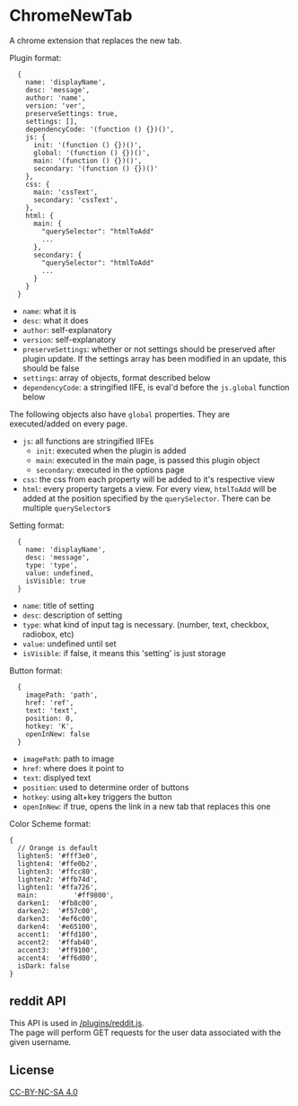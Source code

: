 ChromeNewTab
============

A chrome extension that replaces the new tab.  

Plugin format:
```
  {
    name: 'displayName',
    desc: 'message',
    author: 'name',
    version: 'ver',
    preserveSettings: true,
    settings: [],
    dependencyCode: '(function () {})()',
    js: {
      init: '(function () {})()',
      global: '(function () {})()',
      main: '(function () {})()',
      secondary: '(function () {})()'
    },
    css: {
      main: 'cssText',
      secondary: 'cssText',
    },
    html: {
      main: {
        "querySelector": "htmlToAdd"
        ...
      },
      secondary: {
        "querySelector": "htmlToAdd"
        ...
      }
    }
  }
```
- `name`: what it is
- `desc`: what it does
- `author`: self-explanatory
- `version`: self-explanatory
- `preserveSettings`: whether or not settings should be preserved after plugin update. If the settings array has been modified in an update, this should be false
- `settings`: array of objects, format described below
- `dependencyCode`: a stringified IIFE, is eval'd before the `js.global` function below

The following objects also have `global` properties. They are executed/added on every page.
- `js`: all functions are stringified IIFEs
  - `init`: executed when the plugin is added
  - `main`: executed in the main page, is passed this plugin object
  - `secondary`: executed in the options page
- `css`: the css from each property will be added to it's respective view
- `html`: every property targets a view. For every view, `htmlToAdd` will be added at the position specified by the `querySelector`. There can be multiple `querySelector`s

Setting format:
```
  {
    name: 'displayName',
    desc: 'message',
    type: 'type',
    value: undefined,
    isVisible: true
  }
```
- `name`: title of setting
- `desc`: description of setting
- `type`: what kind of input tag is necessary. (number, text, checkbox, radiobox, etc)
- `value`: undefined until set
- `isVisible`: if false, it means this 'setting' is just storage

Button format:
```
  {
    imagePath: 'path',
    href: 'ref',
    text: 'text',
    position: 0,
    hotkey: 'K',
    openInNew: false
  }
```
- `imagePath`: path to image
- `href`: where does it point to
- `text`: displyed text
- `position`: used to determine order of buttons
- `hotkey`: using alt+key triggers the button
- `openInNew`: if true, opens the link in a new tab that replaces this one

Color Scheme format:
```
{
  // Orange is default
  lighten5: '#fff3e0',
  lighten4: '#ffe0b2',
  lighten3: '#ffcc80',
  lighten2: '#ffb74d',
  lighten1: '#ffa726',
  main: 		'#ff9800',
  darken1: 	'#fb8c00',
  darken2: 	'#f57c00',
  darken3: 	'#ef6c00',
  darken4: 	'#e65100',
  accent1: 	'#ffd180',
  accent2: 	'#ffab40',
  accent3: 	'#ff9100',
  accent4: 	'#ff6d00',
  isDark: false
}
```

## reddit API
This API is used in [/plugins/reddit.js](https://github.com/slak44/ChromeNewTab/tree/master/plugins/reddit.js).  
The page will perform GET requests for the user data associated with the given username.
## License
[CC-BY-NC-SA 4.0](http://creativecommons.org/licenses/by-nc-sa/4.0/legalcode)
